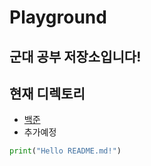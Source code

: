 # Playground

## 군대 공부 저장소입니다!

## 현재 디렉토리
  - [백준](https://github.com/sunwoo64/playground/tree/main/baekjoon)
  - 추가예정

```Python
print("Hello README.md!")
```
